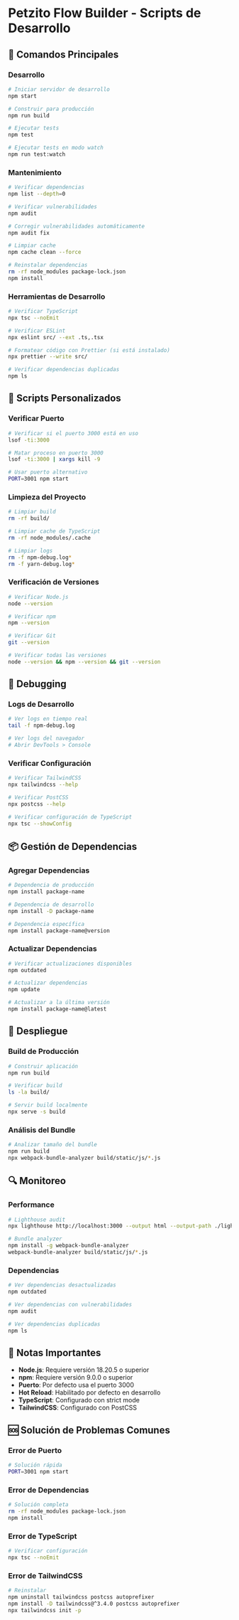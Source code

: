# Petzito Flow Builder - Scripts de Desarrollo

## 🚀 Comandos Principales

### Desarrollo
```bash
# Iniciar servidor de desarrollo
npm start

# Construir para producción
npm run build

# Ejecutar tests
npm test

# Ejecutar tests en modo watch
npm run test:watch
```

### Mantenimiento
```bash
# Verificar dependencias
npm list --depth=0

# Verificar vulnerabilidades
npm audit

# Corregir vulnerabilidades automáticamente
npm audit fix

# Limpiar cache
npm cache clean --force

# Reinstalar dependencias
rm -rf node_modules package-lock.json
npm install
```

### Herramientas de Desarrollo
```bash
# Verificar TypeScript
npx tsc --noEmit

# Verificar ESLint
npx eslint src/ --ext .ts,.tsx

# Formatear código con Prettier (si está instalado)
npx prettier --write src/

# Verificar dependencias duplicadas
npm ls
```

## 🔧 Scripts Personalizados

### Verificar Puerto
```bash
# Verificar si el puerto 3000 está en uso
lsof -ti:3000

# Matar proceso en puerto 3000
lsof -ti:3000 | xargs kill -9

# Usar puerto alternativo
PORT=3001 npm start
```

### Limpieza del Proyecto
```bash
# Limpiar build
rm -rf build/

# Limpiar cache de TypeScript
rm -rf node_modules/.cache

# Limpiar logs
rm -f npm-debug.log*
rm -f yarn-debug.log*
```

### Verificación de Versiones
```bash
# Verificar Node.js
node --version

# Verificar npm
npm --version

# Verificar Git
git --version

# Verificar todas las versiones
node --version && npm --version && git --version
```

## 🐛 Debugging

### Logs de Desarrollo
```bash
# Ver logs en tiempo real
tail -f npm-debug.log

# Ver logs del navegador
# Abrir DevTools > Console
```

### Verificar Configuración
```bash
# Verificar TailwindCSS
npx tailwindcss --help

# Verificar PostCSS
npx postcss --help

# Verificar configuración de TypeScript
npx tsc --showConfig
```

## 📦 Gestión de Dependencias

### Agregar Dependencias
```bash
# Dependencia de producción
npm install package-name

# Dependencia de desarrollo
npm install -D package-name

# Dependencia específica
npm install package-name@version
```

### Actualizar Dependencias
```bash
# Verificar actualizaciones disponibles
npm outdated

# Actualizar dependencias
npm update

# Actualizar a la última versión
npm install package-name@latest
```

## 🚀 Despliegue

### Build de Producción
```bash
# Construir aplicación
npm run build

# Verificar build
ls -la build/

# Servir build localmente
npx serve -s build
```

### Análisis del Bundle
```bash
# Analizar tamaño del bundle
npm run build
npx webpack-bundle-analyzer build/static/js/*.js
```

## 🔍 Monitoreo

### Performance
```bash
# Lighthouse audit
npx lighthouse http://localhost:3000 --output html --output-path ./lighthouse-report.html

# Bundle analyzer
npm install -g webpack-bundle-analyzer
webpack-bundle-analyzer build/static/js/*.js
```

### Dependencias
```bash
# Ver dependencias desactualizadas
npm outdated

# Ver dependencias con vulnerabilidades
npm audit

# Ver dependencias duplicadas
npm ls
```

## 📝 Notas Importantes

- **Node.js**: Requiere versión 18.20.5 o superior
- **npm**: Requiere versión 9.0.0 o superior
- **Puerto**: Por defecto usa el puerto 3000
- **Hot Reload**: Habilitado por defecto en desarrollo
- **TypeScript**: Configurado con strict mode
- **TailwindCSS**: Configurado con PostCSS

## 🆘 Solución de Problemas Comunes

### Error de Puerto
```bash
# Solución rápida
PORT=3001 npm start
```

### Error de Dependencias
```bash
# Solución completa
rm -rf node_modules package-lock.json
npm install
```

### Error de TypeScript
```bash
# Verificar configuración
npx tsc --noEmit
```

### Error de TailwindCSS
```bash
# Reinstalar
npm uninstall tailwindcss postcss autoprefixer
npm install -D tailwindcss@^3.4.0 postcss autoprefixer
npx tailwindcss init -p
```
